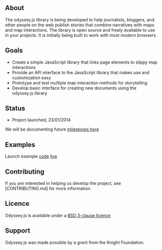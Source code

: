 ## About

The odyssey.js library is being developed to help journalists, bloggers, and other people on the web publish stories that combine narratives with maps and map interactions. The library is open source and freely available to use in your projects. It is initially being built to work with most modern browsers.

## Goals

* Create a simple JavaScript library that links page elements to slippy map interactions
* Provide an API interface to the JavaScript library that makes use and customization easy
* Prototype and test multiple map interaction methods for storytelling
* Develop basic interface for creating new documents using the odyssey.js library

## Status

* Project launched, 23/01/2014

We will be documenting future [milestones here](MILESTONES.md)

## Examples

Launch example [code](examples/) [live](http://cartodb.github.io/odyssey.js/examples/quick-start-example.html)

## Contributing

If you are interested in helping us develop the project, see [CONTRIBUTING.md] for more information.

## Licence 

Odyssey.js is available under a [BSD 3-clause licence](LICENCE)

## Support

Odyssey.js was made possible by a grant from the Knight Foundation. 